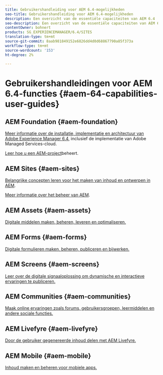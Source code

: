 ```yaml
---
title: Gebruikershandleiding voor AEM 6.4-mogelijkheden
seo-title: Gebruikershandleiding voor AEM 6.4-mogelijkheden
description: Een overzicht van de essentiële capaciteiten van AEM 6.4
seo-description: Een overzicht van de essentiële capaciteiten van AEM 6.4
contentOwner: bohnert
products: SG_EXPERIENCEMANAGER/6.4/SITES
translation-type: tm+mt
source-git-commit: 8aab981849152e6826dd4d0d68867790a85f373a
workflow-type: tm+mt
source-wordcount: '153'
ht-degree: 2%

---
```



# Gebruikershandleidingen voor AEM 6.4-functies {#aem-64-capabilities-user-guides}

## AEM Foundation {#aem-foundation}

[Meer informatie over de installatie, implementatie en architectuur van Adobe Experience Manager 6.4](/help/sites-deploying/home.md), inclusief de implementatie van Adobe Managed Services-cloud.

[Leer hoe u een AEM-project](/help/managing/home.md)beheert.

## AEM Sites {#aem-sites}

[Belangrijke concepten leren voor het maken van inhoud en ontwerpen in AEM](/help/sites-authoring/home.md).

[Meer informatie over het beheer van AEM](/help/sites-administering/home.md).

## AEM Assets {#aem-assets}

[Digitale middelen maken, beheren, leveren en optimaliseren.](/help/assets/home.md)

## AEM Forms {#aem-forms}

[Digitale formulieren maken, beheren, publiceren en bijwerken.](/help/forms/home.md)

## AEM Screens {#aem-screens}

[Leer over de digitale signaaloplossing om dynamische en interactieve ervaringen te publiceren.](https://docs.adobe.com/content/help/en/experience-manager-screens/user-guide/aem-screens-introduction.html)

## AEM Communities {#aem-communities}

[Maak online ervaringen zoals forums, gebruikersgroepen, leermiddelen en andere sociale functies.](/help/communities/home.md)

## AEM Livefyre {#aem-livefyre}

[Door de gebruiker gegenereerde inhoud delen met AEM Livefyre.](https://marketing.adobe.com/resources/help/en_US/livefyre/home.html)

## AEM Mobile {#aem-mobile}

[Inhoud maken en beheren voor mobiele apps.](/help/mobile/home.md)
